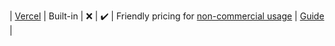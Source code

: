 | [Vercel](https://zeit.co/pricing?ref=unly-nrn) | Built-in | :x: | :heavy_check_mark: | Friendly pricing for [non-commercial usage](https://spectrum.chat/zeit/general/deploying-on-ziet-now~700e3286-551f-42d1-a289-df4cb52e23ea?m=MTU4MzgzMjg1MzAyOA==) | [Guide](../guides/online-deployment/setup-zeit) |

